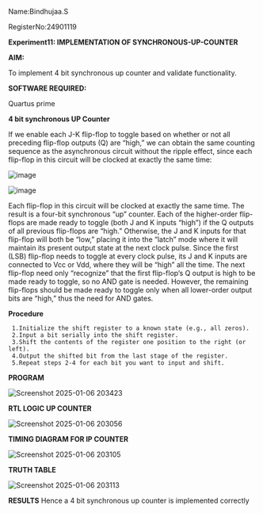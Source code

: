 Name:Bindhujaa.S

RegisterNo:24901119


**Experiment11: IMPLEMENTATION OF SYNCHRONOUS-UP-COUNTER**

**AIM:**

To implement 4 bit synchronous up counter and validate functionality.

**SOFTWARE REQUIRED:**

Quartus prime



**4 bit synchronous UP Counter**

If we enable each J-K flip-flop to toggle based on whether or not all preceding flip-flop outputs (Q) are “high,” we can obtain the same counting sequence as the asynchronous circuit without the ripple effect, since each flip-flop in this circuit will be clocked at exactly the same time:

![image](https://github.com/naavaneetha/SYNCHRONOUS-UP-COUNTER/assets/154305477/d5db3fa0-e413-404c-b80e-b2f39d82e7e8)


![image](https://github.com/naavaneetha/SYNCHRONOUS-UP-COUNTER/assets/154305477/52cb61eb-d04b-442d-810c-31185a68410b)

Each flip-flop in this circuit will be clocked at exactly the same time.
The result is a four-bit synchronous “up” counter. Each of the higher-order flip-flops are made ready to toggle (both J and K inputs “high”) if the Q outputs of all previous flip-flops are “high.”
Otherwise, the J and K inputs for that flip-flop will both be “low,” placing it into the “latch” mode where it will maintain its present output state at the next clock pulse.
Since the first (LSB) flip-flop needs to toggle at every clock pulse, its J and K inputs are connected to Vcc or Vdd, where they will be “high” all the time.
The next flip-flop need only “recognize” that the first flip-flop’s Q output is high to be made ready to toggle, so no AND gate is needed.
However, the remaining flip-flops should be made ready to toggle only when all lower-order output bits are “high,” thus the need for AND gates.

**Procedure**
~~~
 1.Initialize the shift register to a known state (e.g., all zeros).
 2.Input a bit serially into the shift register.
 3.Shift the contents of the register one position to the right (or left).
 4.Output the shifted bit from the last stage of the register.
 5.Repeat steps 2-4 for each bit you want to input and shift.
~~~
**PROGRAM**

![Screenshot 2025-01-06 203423](https://github.com/user-attachments/assets/1c969912-c4a7-48e1-99de-47732806092b)



**RTL LOGIC UP COUNTER**

![Screenshot 2025-01-06 203056](https://github.com/user-attachments/assets/d9250876-f67c-496f-99e2-34e829073582)

**TIMING DIAGRAM FOR IP COUNTER**

![Screenshot 2025-01-06 203105](https://github.com/user-attachments/assets/6c98aaa1-eabb-42ad-9999-f17cd4d6a90d)

**TRUTH TABLE**

![Screenshot 2025-01-06 203113](https://github.com/user-attachments/assets/41a04fda-2294-44fb-9db8-7bb593592eae)

**RESULTS**
Hence a 4 bit synchronous up counter is implemented correctly
